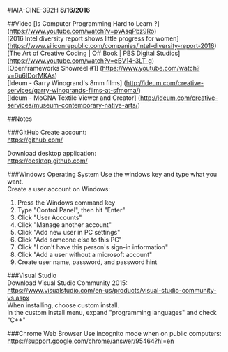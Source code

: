 #IAIA-CINE-392H
**8/16/2016**
  
##Video
[Is Computer Programming Hard to Learn ?]
(https://www.youtube.com/watch?v=pvAsqPbz9Ro)  
[2016 Intel diversity report shows little progress for women]
(https://www.siliconrepublic.com/companies/intel-diversity-report-2016)  
[The Art of Creative Coding | Off Book | PBS Digital Studios]
(https://www.youtube.com/watch?v=eBV14-3LT-g)  
[Openframeworks Showreel #1]
(https://www.youtube.com/watch?v=6u6IDorMKAs)  
[Ideum - Garry Winogrand's 8mm films]
(http://ideum.com/creative-services/garry-winogrands-films-at-sfmoma/)  
[Ideum - MoCNA Textile Viewer and Creator]
(http://ideum.com/creative-services/museum-contemporary-native-arts/)  

##Notes

###GitHub
Create account:  
https://github.com/

Download desktop application:  
https://desktop.github.com/

###Windows Operating System
Use the windows key and type what you want.  
Create a user account on Windows:  
1. Press the Windows command key  
2. Type "Control Panel", then hit "Enter"  
3. Click "User Accounts"  
4. Click "Manage another account"  
5. Click "Add new user in PC settings"  
6. Click "Add someone else to this PC"  
7. Click "I don't have this person's sign-in information"  
8. Click "Add a user without a microsoft account"  
9. Create user name, password, and password hint  

###Visual Studio  
Download Visual Studio Community 2015:  
https://www.visualstudio.com/en-us/products/visual-studio-community-vs.aspx  
When installing, choose custom install.  
In the custom install menu, expand "programming languages" and check "C++"  

###Chrome Web Browser
Use incognito mode when on public computers:  
https://support.google.com/chrome/answer/95464?hl=en